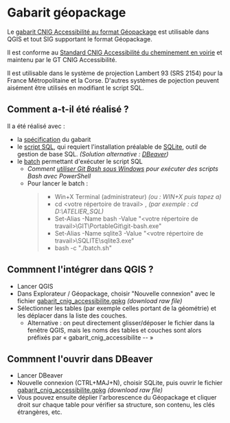 # Gabarit géopackage

Le [gabarit CNIG Accessibilité au format Géopackage](https://github.com/cnigfr/schema-accessibilite-voirie/blob/main/Standard/Gabarit%20geopackage/gabarit_cnig_accessibilite.gpkg) est utilisable dans QGIS et tout SIG supportant le format Géopackage. 

Il est conforme au [Standard CNIG Accessibilité du cheminement en voirie](https://cnig.gouv.fr/ressources-accessibilite-a25335.html) et maintenu par le GT CNIG Accessibilité.

Il est utilisable dans le système de projection Lambert 93 (SRS 2154) pour la France Métropolitaine et la Corse. D'autres systèmes de pojection peuvent aisément être utilisés en modifiant le script SQL.

## Comment a-t-il été réalisé ?

Il a été réalisé avec :
- la [spécification](https://github.com/cnigfr/schema-accessibilite-voirie/blob/main/Standard/Gabarit%20geopackage/sp%C3%A9cification_gabarit_CNIG_Accessibilit%C3%A9.md) du gabarit 
- le [script SQL](https://github.com/cnigfr/schema-accessibilite-voirie/blob/main/Standard/Gabarit%20geopackage/script_gabarit_CNIG_Accessibilit%C3%A9.sql), qui requiert l'installation préalable de [SQLite](https://www.sqlite.org/about.html), outil de gestion de base SQL. _(Solution alternative : [DBeaver](https://dbeaver.io/download/))_
- le [batch](https://github.com/cnigfr/schema-accessibilite-voirie/blob/main/Standard/Gabarit%20geopackage/batch.sh) permettant d'exécuter le script SQL
  - _Comment [utiliser Git Bash sous Windows](https://sps--lab-org.translate.goog/post/2024_windows_bash/?_x_tr_sl=en&_x_tr_tl=fr&_x_tr_hl=fr&_x_tr_pto=rq) pour exécuter des scripts Bash avec PowerShell_
  - Pour lancer le batch :
    > - Win+X Terminal (administrateur)   _(ou : WIN+X puis tapez a)_
    > - cd  <votre répertoire de travail>   , _(par exemple :   cd D:\ATELIER_SQL)_
    > - Set-Alias -Name bash -Value "<votre répertoire de travail>\GIT\PortableGit\git-bash.exe"
    > - Set-Alias -Name sqlite3 -Value "<votre répertoire de travail>\SQLITE\sqlite3.exe"
    > - bash -c "./batch.sh" 

## Commnent l'intégrer dans QGIS ?

- Lancer QGIS
- Dans Explorateur / Géopackage, choisir "Nouvelle connexion" avec le fichier [gabarit_cnig_accessibilite.gpkg](https://github.com/cnigfr/schema-accessibilite-voirie/blob/main/Standard/Gabarit%20geopackage/gabarit_cnig_accessibilite.gpkg) _(download raw file)_
 - Sélectionner les tables (par exemple celles portant de la géométrie) et les déplacer dans la liste des couches.
   - Alternative : on peut directement glisser/déposer le fichier dans la fenêtre QGIS, mais les noms des tables et couches sont alors préfixés par « gabarit_cnig_accessibilite -- »

## Commnent l'ouvrir dans DBeaver
- Lancer DBeaver
- Nouvelle connexion (CTRL+MAJ+N), choisir SQLite, puis ouvrir le fichier [gabarit_cnig_accessibilite.gpkg](https://github.com/cnigfr/schema-accessibilite-voirie/blob/main/Standard/Gabarit%20geopackage/gabarit_cnig_accessibilite.gpkg) _(download raw file)_
- Vous pouvez ensuite déplier l'arborescence du Géopackage et cliquer droit sur chaque table pour vérifier sa structure, son contenu, les clés étrangères, etc.































